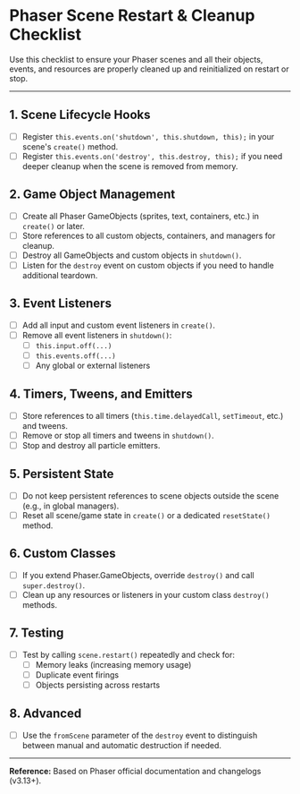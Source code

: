# Phaser Scene Restart & Cleanup Checklist

Use this checklist to ensure your Phaser scenes and all their objects, events, and resources are properly cleaned up and reinitialized on restart or stop.

---

## 1. Scene Lifecycle Hooks
- [ ] Register `this.events.on('shutdown', this.shutdown, this);` in your scene's `create()` method.
- [ ] Register `this.events.on('destroy', this.destroy, this);` if you need deeper cleanup when the scene is removed from memory.

## 2. Game Object Management
- [ ] Create all Phaser GameObjects (sprites, text, containers, etc.) in `create()` or later.
- [ ] Store references to all custom objects, containers, and managers for cleanup.
- [ ] Destroy all GameObjects and custom objects in `shutdown()`.
- [ ] Listen for the `destroy` event on custom objects if you need to handle additional teardown.

## 3. Event Listeners
- [ ] Add all input and custom event listeners in `create()`.
- [ ] Remove all event listeners in `shutdown()`:
  - [ ] `this.input.off(...)`
  - [ ] `this.events.off(...)`
  - [ ] Any global or external listeners

## 4. Timers, Tweens, and Emitters
- [ ] Store references to all timers (`this.time.delayedCall`, `setTimeout`, etc.) and tweens.
- [ ] Remove or stop all timers and tweens in `shutdown()`.
- [ ] Stop and destroy all particle emitters.

## 5. Persistent State
- [ ] Do not keep persistent references to scene objects outside the scene (e.g., in global managers).
- [ ] Reset all scene/game state in `create()` or a dedicated `resetState()` method.

## 6. Custom Classes
- [ ] If you extend Phaser.GameObjects, override `destroy()` and call `super.destroy()`.
- [ ] Clean up any resources or listeners in your custom class `destroy()` methods.

## 7. Testing
- [ ] Test by calling `scene.restart()` repeatedly and check for:
  - [ ] Memory leaks (increasing memory usage)
  - [ ] Duplicate event firings
  - [ ] Objects persisting across restarts

## 8. Advanced
- [ ] Use the `fromScene` parameter of the `destroy` event to distinguish between manual and automatic destruction if needed.

---

**Reference:** Based on Phaser official documentation and changelogs (v3.13+).

